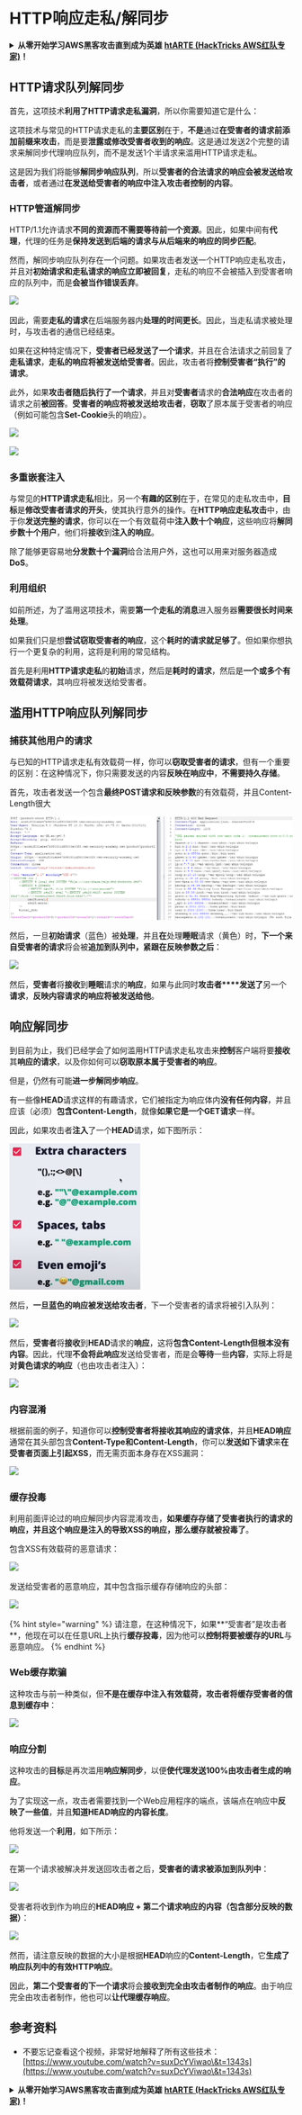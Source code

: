 # HTTP响应走私/解同步

<details>

<summary><strong>从零开始学习AWS黑客攻击直到成为英雄</strong> <a href="https://training.hacktricks.xyz/courses/arte"><strong>htARTE (HackTricks AWS红队专家)</strong></a><strong>！</strong></summary>

支持HackTricks的其他方式：

* 如果您想在**HackTricks中看到您的公司广告**或**下载HackTricks的PDF**，请查看[**订阅计划**](https://github.com/sponsors/carlospolop)！
* 获取[**官方PEASS & HackTricks商品**](https://peass.creator-spring.com)
* 发现[**PEASS家族**](https://opensea.io/collection/the-peass-family)，我们独家的[**NFTs系列**](https://opensea.io/collection/the-peass-family)
* **加入** 💬 [**Discord群组**](https://discord.gg/hRep4RUj7f) 或 [**telegram群组**](https://t.me/peass) 或在 **Twitter** 🐦 上**关注**我 [**@carlospolopm**](https://twitter.com/carlospolopm)**。**
* **通过向** [**HackTricks**](https://github.com/carlospolop/hacktricks) 和 [**HackTricks Cloud**](https://github.com/carlospolop/hacktricks-cloud) github仓库提交PR来分享您的黑客技巧。

</details>

## HTTP请求队列解同步

首先，这项技术**利用了HTTP请求走私漏洞**，所以你需要知道它是什么：

这项技术与常见的HTTP请求走私的**主要区别**在于，**不是**通过**在受害者的请求前添加前缀来攻击**，而是要**泄露或修改受害者收到的响应**。这是通过发送2个完整的请求来解同步代理响应队列，而不是发送1个半请求来滥用HTTP请求走私。

这是因为我们将能够**解同步响应队列**，所以**受害者的合法请求的响应会被发送给攻击者**，或者通过**在发送给受害者的响应中注入攻击者控制的内容**。

### HTTP管道解同步

HTTP/1.1允许请求**不同的资源而不需要等待前一个资源**。因此，如果中间有**代理**，代理的任务是**保持发送到后端的请求与从后端来的响应的同步匹配**。

然而，解同步响应队列存在一个问题。如果攻击者发送一个HTTP响应走私攻击，并且对**初始请求和走私请求的响应立即被回复**，走私的响应不会被插入到受害者响应的队列中，而是**会被当作错误丢弃**。

![](<../.gitbook/assets/image (635) (1) (1) (1).png>)

因此，需要**走私的请求**在后端服务器内**处理的时间更长**。因此，当走私请求被处理时，与攻击者的通信已经结束。

如果在这种特定情况下，**受害者已经发送了一个请求**，并且在合法请求之前回复了**走私请求**，**走私的响应将被发送给受害者**。因此，攻击者将**控制受害者“执行”的请求**。

此外，如果**攻击者随后执行了一个请求**，并且对**受害者**请求的**合法响应**在攻击者的请求之前**被回答**。**受害者的响应将被发送给攻击者**，**窃取**了原本属于受害者的响应（例如可能包含**Set-Cookie**头的响应）。

![](<../.gitbook/assets/image (658) (1).png>)

![](<../.gitbook/assets/image (655) (1) (1) (1).png>)

### 多重嵌套注入

与常见的**HTTP请求走私**相比，另一个**有趣的区别**在于，在常见的走私攻击中，**目标**是**修改受害者请求的开头**，使其执行意外的操作。在**HTTP响应走私攻击**中，由于你**发送完整的请求**，你可以在一个有效载荷中**注入数十个响应**，这些响应将**解同步数十个用户**，他们将**接收**到**注入的响应**。

除了能够更容易地**分发数十个漏洞**给合法用户外，这也可以用来对服务器造成**DoS**。

### 利用组织

如前所述，为了滥用这项技术，需要**第一个走私的消息**进入服务器**需要很长时间来处理**。

如果我们只是想**尝试窃取受害者的响应**，这个**耗时的请求就足够了**。但如果你想执行一个更复杂的利用，这将是利用的常见结构。

首先是利用**HTTP请求走私**的**初始**请求，然后是**耗时的请求**，然后是**一个或多个有效载荷请求**，其响应将被发送给受害者。

## 滥用HTTP响应队列解同步

### 捕获其他用户的请求 <a href="#capturing-other-users-requests" id="capturing-other-users-requests"></a>

与已知的HTTP请求走私有效载荷一样，你可以**窃取受害者的请求**，但有一个重要的区别：在这种情况下，你只需要发送的内容**反映在响应中**，**不需要持久存储**。

首先，攻击者发送一个包含**最终POST请求和反映参数**的有效载荷，并且Content-Length很大

![](<../.gitbook/assets/image (625).png>)

然后，一旦**初始请求**（蓝色）被**处理**，并且**在**处理**睡眠**请求（黄色）时，**下一个来自受害者的请求**将会被**追加到队列中，紧跟在反映参数之后**：

![](<../.gitbook/assets/image (634) (1).png>)

然后，**受害者**将**接收**到**睡眠**请求的**响应**，如果与此同时**攻击者****发送了**另一个**请求**，**反映内容请求的响应将被发送给他**。

## 响应解同步

到目前为止，我们已经学会了如何滥用HTTP请求走私攻击来**控制**客户端将要**接收**其**响应的请求**，以及你如何可以**窃取原本属于受害者的响应**。

但是，仍然有可能**进一步解同步响应**。

有一些像**HEAD**请求这样的有趣请求，它们被指定为响应体内**没有任何内容**，并且应该（必须）**包含Content-Length**，就像**如果它是一个GET请求**一样。

因此，如果攻击者**注入**了一个**HEAD**请求，如下图所示：

![](<../.gitbook/assets/image (626).png>)

然后，**一旦蓝色的响应被发送给攻击者**，下一个受害者的请求将被引入队列：

![](<../.gitbook/assets/image (651) (1) (1) (1) (1) (1) (1).png>)

然后，**受害者**将**接收**到**HEAD**请求的**响应**，这将**包含Content-Length但根本没有内容**。因此，代理**不会将此响应**发送给受害者，而是会**等待**一些**内容**，实际上将是**对黄色请求的响应**（也由攻击者注入）：

![](<../.gitbook/assets/image (627) (1).png>)

### 内容混淆

根据前面的例子，知道你可以**控制受害者将接收其响应的请求体**，并且**HEAD响应**通常在其头部包含**Content-Type和Content-Length**，你可以**发送如下请求**来**在受害者页面上引起XSS**，而无需页面本身存在XSS漏洞：

![](<../.gitbook/assets/image (654) (1) (1) (1) (1).png>)

### 缓存投毒

利用前面评论过的响应解同步内容混淆攻击，**如果缓存存储了受害者执行的请求的响应，并且这个响应是注入的导致XSS的响应，那么缓存就被投毒了**。

包含XSS有效载荷的恶意请求：

![](<../.gitbook/assets/image (644) (1).png>)

发送给受害者的恶意响应，其中包含指示缓存存储响应的头部：

![](<../.gitbook/assets/image (629) (1).png>)

{% hint style="warning" %}
请注意，在这种情况下，如果**“受害者”是攻击者**，他现在可以在任意URL上执行**缓存投毒**，因为他可以**控制将要被缓存的URL**与恶意响应。
{% endhint %}

### Web缓存欺骗

这种攻击与前一种类似，但**不是在缓存中注入有效载荷，攻击者将缓存受害者的信息到缓存中**：

![](<../.gitbook/assets/image (643) (1) (1).png>)

### 响应分割

这种攻击的**目标**是再次滥用**响应解同步**，以便**使代理发送100%由攻击者生成的响应**。

为了实现这一点，攻击者需要找到一个Web应用程序的端点，该端点在响应中**反映了一些值**，并且**知道HEAD响应的内容长度**。

他将发送一个**利用**，如下所示：

![](<../.gitbook/assets/image (649) (1) (1) (1).png>)

在第一个请求被解决并发送回攻击者之后，**受害者的请求被添加到队列中**：

![](<../.gitbook/assets/image (661) (1) (1) (1).png>)

受害者将收到作为响应的**HEAD响应 + 第二个请求响应的内容（包含部分反映的数据）**：

![](<../.gitbook/assets/image (633) (1).png>)

然而，请注意反映的数据的大小是根据**HEAD**响应的**Content-Length**，它**生成了响应队列中的有效HTTP响应**。

因此，**第二个受害者的下一个请求**将会**接收到完全由攻击者制作的响应**。由于响应完全由攻击者制作，他也可以**让代理缓存响应**。

## 参考资料

* 不要忘记查看这个视频，非常好地解释了所有这些技术：[https://www.youtube.com/watch?v=suxDcYViwao\&t=1343s](https://www.youtube.com/watch?v=suxDcYViwao\&t=1343s)

<details>

<summary><strong>从零开始学习AWS黑客攻击直到成为英雄</strong> <a href="https://training.hacktricks.xyz/courses/arte"><strong>htARTE (HackTricks AWS红队专家)</strong></a><strong>！</strong></summary>

支持HackTricks的其他方式：

* 如果您想在**HackTricks中看到您的公司广告**或**下载HackTricks的PDF**，请查看[**订阅计划**](https://github.com/sponsors/carlospolop)！
* 获取[**官方PEASS & HackTricks商品**](https://peass.creator-spring.com)
* 发现[**PEASS家族**](https://opensea.io/collection/the-peass-family)，我们独家的[**NFTs系列**](https://opensea.io/collection/the-peass-family)
* **加入** 💬 [**Discord群组**](https://discord.gg/hRep4RUj7f) 或 [**telegram群组**](https://t.me/peass) 或在 **Twitter** 🐦 上**关注**我 [**@carlospolopm**](https://twitter.com/carlospolopm)**。**
* **通过向** [**HackTricks**](https://github.com/carlospolop/hacktricks) 和 [**HackTricks Cloud**](https://github.com/carlospolop/hacktricks-cloud) github仓库提交PR来分享您的黑客技巧。

</details>
